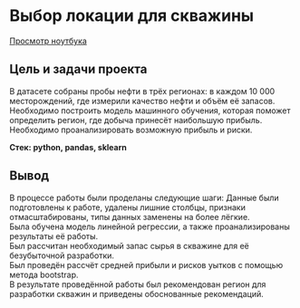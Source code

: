 #  Выбор локации для скважины  
  
[Просмотр ноутбука](https://nbviewer.org/github/ootho/data_science/blob/main/yp_well_location/well_location.ipynb)  
  
## Цель и задачи проекта  
  
В датасете собраны пробы нефти в трёх регионах: в каждом 10 000 месторождений, где измерили качество нефти и объём её запасов. Необходимо построить модель машинного обучения, которая поможет определить регион, где добыча принесёт наибольшую прибыль. Необходимо проанализировать возможную прибыль и риски.
  
**Стек: python, pandas, sklearn**
  
## Вывод  
  
В процессе работы были проделаны следующие шаги: 
Данные были подготовлены к работе, удалены лишние столбцы, признаки отмасштабированы, типы данных заменены на более лёгкие.  
Была обучена модель линейной регрессии, а также проанализированы результаты её работы.  
Был рассчитан необходимый запас сырья в скважине для её безубыточной разработки.  
Был проведён рассчёт средней прибыли и рисков уытков с помощью метода bootstrap.  
В результате проведённой работы был рекомендован регион для разработки скважин и приведены обоснованные рекомендаций.  
